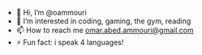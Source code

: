 - 👋 Hi, I’m @oammouri
- 👀 I’m interested in coding, gaming, the gym, reading
- 📫 How to reach me omar.abed.ammouri@gmail.com
- ⚡ Fun fact: i speak 4 languages!

<!---
--->
